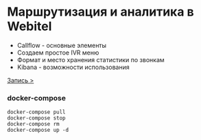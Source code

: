 # Маршрутизация и аналитика в Webitel

- Callflow - основные элементы
- Создаем простое IVR меню
- Формат и место хранения статистики по звонкам
- Kibana - возможности использования    

[Запись >](https://vimeo.com/147085749) 


### docker-compose

	docker-compose pull
	docker-compose stop
	docker-compose rm
	docker-compose up -d

